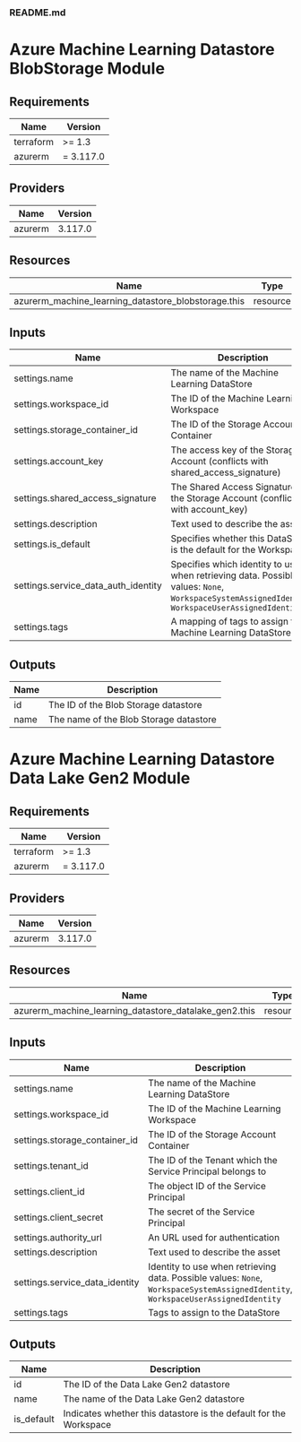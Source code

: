### README.md

# Azure Machine Learning Datastore BlobStorage Module

## Requirements
| Name | Version |
|------|---------|
| terraform | >= 1.3 |
| azurerm   | = 3.117.0 |

## Providers
| Name | Version |
|------|---------|
| azurerm | 3.117.0 |

## Resources
| Name | Type |
|------|------|
| azurerm_machine_learning_datastore_blobstorage.this | resource |

## Inputs
| Name | Description | Type | Required |
|------|-------------|------|----------|
| settings.name | The name of the Machine Learning DataStore | string | yes |
| settings.workspace_id | The ID of the Machine Learning Workspace | string | yes |
| settings.storage_container_id | The ID of the Storage Account Container | string | yes |
| settings.account_key | The access key of the Storage Account (conflicts with shared_access_signature) | string | no |
| settings.shared_access_signature | The Shared Access Signature of the Storage Account (conflicts with account_key) | string | no |
| settings.description | Text used to describe the asset | string | no |
| settings.is_default | Specifies whether this DataStore is the default for the Workspace | bool | no |
| settings.service_data_auth_identity | Specifies which identity to use when retrieving data. Possible values: `None`, `WorkspaceSystemAssignedIdentity`, `WorkspaceUserAssignedIdentity` | string | no |
| settings.tags | A mapping of tags to assign to the Machine Learning DataStore | map(string) | no |

## Outputs
| Name | Description |
|------|-------------|
| id   | The ID of the Blob Storage datastore |
| name | The name of the Blob Storage datastore |


# Azure Machine Learning Datastore Data Lake Gen2 Module

## Requirements
| Name | Version |
|------|---------|
| terraform | >= 1.3 |
| azurerm   | = 3.117.0 |

## Providers
| Name | Version |
|------|---------|
| azurerm | 3.117.0 |

## Resources
| Name | Type |
|------|------|
| azurerm_machine_learning_datastore_datalake_gen2.this | resource |

## Inputs
| Name | Description | Type | Required |
|------|-------------|------|----------|
| settings.name | The name of the Machine Learning DataStore | string | yes |
| settings.workspace_id | The ID of the Machine Learning Workspace | string | yes |
| settings.storage_container_id | The ID of the Storage Account Container | string | yes |
| settings.tenant_id | The ID of the Tenant which the Service Principal belongs to | string | no |
| settings.client_id | The object ID of the Service Principal | string | no |
| settings.client_secret | The secret of the Service Principal | string | no |
| settings.authority_url | An URL used for authentication | string | no |
| settings.description | Text used to describe the asset | string | no |
| settings.service_data_identity | Identity to use when retrieving data. Possible values: `None`, `WorkspaceSystemAssignedIdentity`, `WorkspaceUserAssignedIdentity` | string | no |
| settings.tags | Tags to assign to the DataStore | map(string) | no |

## Outputs
| Name | Description |
|------|-------------|
| id   | The ID of the Data Lake Gen2 datastore |
| name | The name of the Data Lake Gen2 datastore |
| is_default | Indicates whether this datastore is the default for the Workspace |


